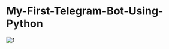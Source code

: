 # My-First-Telegram-Bot-Using-Python

![1](https://user-images.githubusercontent.com/122131469/221832379-cfcdd060-717d-41a4-b76f-84c9d2792f84.jpg)
